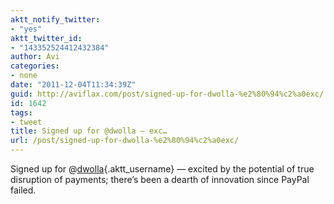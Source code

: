 ```yaml
---
aktt_notify_twitter:
- "yes"
aktt_twitter_id:
- "143352524412432384"
author: Avi
categories:
- none
date: "2011-12-04T11:34:39Z"
guid: http://aviflax.com/post/signed-up-for-dwolla-%e2%80%94%c2%a0exc/
id: 1642
tags:
- tweet
title: Signed up for @dwolla — exc…
url: /post/signed-up-for-dwolla-%e2%80%94%c2%a0exc/
---
```

Signed up for @[dwolla](http://twitter.com/dwolla){.aktt_username} — excited by the potential of true disruption of payments; there’s been a dearth of innovation since PayPal failed.